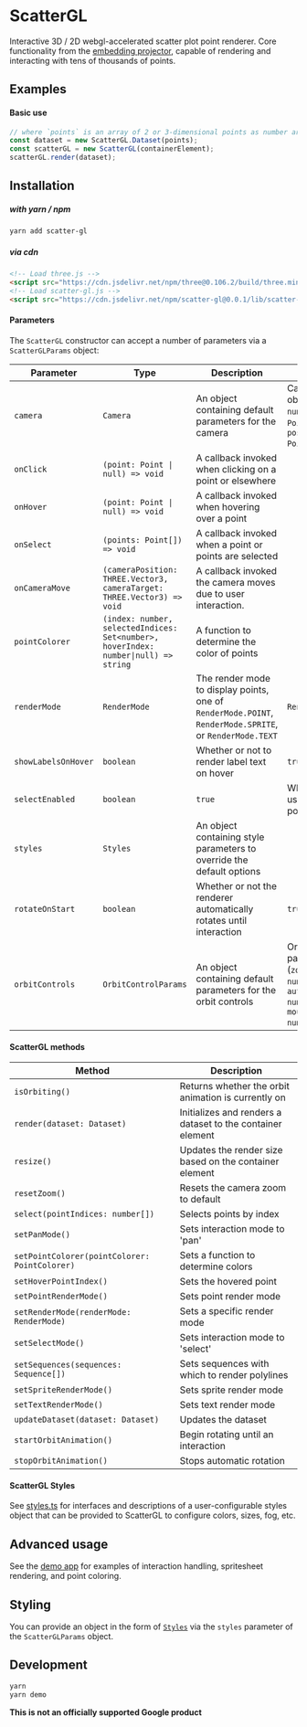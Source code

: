 # ScatterGL

Interactive 3D / 2D webgl-accelerated scatter plot point renderer. Core functionality from the [embedding projector](http://projector.tensorflow.org), capable of rendering and interacting with tens of thousands of points.

## Examples

#### Basic use

```javascript
// where `points` is an array of 2 or 3-dimensional points as number arrays.
const dataset = new ScatterGL.Dataset(points);
const scatterGL = new ScatterGL(containerElement);
scatterGL.render(dataset);
```

## Installation

##### with yarn / npm

```bash
yarn add scatter-gl
```

##### via cdn

```html
<!-- Load three.js -->
<script src="https://cdn.jsdelivr.net/npm/three@0.106.2/build/three.min.js"></script>
<!-- Load scatter-gl.js -->
<script src="https://cdn.jsdelivr.net/npm/scatter-gl@0.0.1/lib/scatter-gl.min.js"></script>
```

#### Parameters

The `ScatterGL` constructor can accept a number of parameters via a `ScatterGLParams` object:

| Parameter           | Type                                                                               | Description                                                                                             | default                                                                                                       |
| ------------------- | ---------------------------------------------------------------------------------- | ------------------------------------------------------------------------------------------------------- | ------------------------------------------------------------------------------------------------------------- |
| `camera`            | `Camera`                                                                           | An object containing default parameters for the camera                                                  | Camera params object (`zoom: number`, `target: Point3D`, and `position: Point3D`)                             |
| `onClick`           | `(point: Point \| null) => void`                                                   | A callback invoked when clicking on a point or elsewhere                                                |                                                                                                               |
| `onHover`           | `(point: Point \| null) => void`                                                   | A callback invoked when hovering over a point                                                           |                                                                                                               |
| `onSelect`          | `(points: Point[]) => void`                                                        | A callback invoked when a point or points are selected                                                  |                                                                                                               |
| `onCameraMove`      | `(cameraPosition: THREE.Vector3, cameraTarget: THREE.Vector3) => void`             | A callback invoked the camera moves due to user interaction.                                            |                                                                                                               |
| `pointColorer`      | `(index: number, selectedIndices: Set<number>, hoverIndex: number\|null) => string` | A function to determine the color of points                                                             |                                                                                                               |
| `renderMode`        | `RenderMode`                                                                       | The render mode to display points, one of `RenderMode.POINT`, `RenderMode.SPRITE`, or `RenderMode.TEXT` | `RenderMode.POINT`                                                                                            |
| `showLabelsOnHover` | `boolean`                                                                          | Whether or not to render label text on hover                                                            | `true`                                                                                                        |
| `selectEnabled`     | `boolean`                                                                          | `true`                                                                                                  | Whether or not a user can select points by clicking                                                           |
| `styles`            | `Styles`                                                                           | An object containing style parameters to override the default options                                   |                                                                                                               |
| `rotateOnStart`     | `boolean`                                                                          | Whether or not the renderer automatically rotates until interaction                                     | `true`                                                                                                        |
| `orbitControls`     | `OrbitControlParams`                                                               | An object containing default parameters for the orbit controls                                          | Orbit Controls params object (`zoomSpeed: number`, `autoRotateSpeed: number`, and `mouseRotateSpeed: number`) |

#### ScatterGL methods

| Method                                        | Description                                                |
| --------------------------------------------- | ---------------------------------------------------------- |
| `isOrbiting()`                                | Returns whether the orbit animation is currently on        |
| `render(dataset: Dataset)`                    | Initializes and renders a dataset to the container element |
| `resize()`                                    | Updates the render size based on the container element     |
| `resetZoom()`                                 | Resets the camera zoom to default                          |
| `select(pointIndices: number[])`              | Selects points by index                                    |
| `setPanMode()`                                | Sets interaction mode to 'pan'                             |
| `setPointColorer(pointColorer: PointColorer)` | Sets a function to determine colors                        |
| `setHoverPointIndex()`                        | Sets the hovered point                                     |
| `setPointRenderMode()`                        | Sets point render mode                                     |
| `setRenderMode(renderMode: RenderMode)`       | Sets a specific render mode                                |
| `setSelectMode()`                             | Sets interaction mode to 'select'                          |
| `setSequences(sequences: Sequence[])`         | Sets sequences with which to render polylines              |
| `setSpriteRenderMode()`                       | Sets sprite render mode                                    |
| `setTextRenderMode()`                         | Sets text render mode                                      |
| `updateDataset(dataset: Dataset)`             | Updates the dataset                                        |
| `startOrbitAnimation()`                       | Begin rotating until an interaction                        |
| `stopOrbitAnimation()`                        | Stops automatic rotation                                   |

#### ScatterGL Styles

See [styles.ts](./src/styles.ts) for interfaces and descriptions of a user-configurable styles object that can be provided to ScatterGL to configure colors, sizes, fog, etc.

## Advanced usage

See the [demo app](./demo/index.ts) for examples of interaction handling, spritesheet rendering, and point coloring.

## Styling

You can provide an object in the form of [`Styles`](./src/styles.ts) via the `styles` parameter of the `ScatterGLParams` object.

## Development

```bash
yarn
yarn demo
```

**This is not an officially supported Google product**
